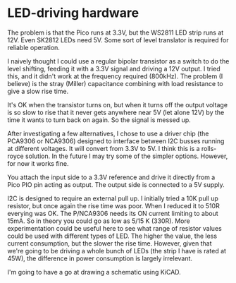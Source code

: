 # LED-driving hardware

The problem is that the Pico runs at 3.3V, but the WS2811 LED strip runs at 12V. Even SK2812 LEDs need 5V. Some sort of level translator is required for reliable operation.

I naively thought I could use a regular bipolar transistor as a switch to do the level shifting, feeding it with a 3.3V signal and driving a 12V output. I tried this, and it didn't work at the frequency required (800kHz). The problem (I believe) is the stray (Miller) capacitance combining with load resistance to give a slow rise time.

It's OK when the transistor turns on, but when it turns off the output voltage is so slow to rise that it never gets anywhere near 5V (let alone 12V) by the time it wants to turn back on again. So the signal is messed up.

After investigating a few alternatives, I chose to use a driver chip (the PCA9306 or NCA9306) designed to interface between I2C busses running at different voltages. It will convert from 3.3V to 5V. I think this is a rolls-royce solution. In the future I may try some of the simpler options. However, for now it works fine.

You attach the input side to a 3.3V reference and drive it directly from a Pico PIO pin acting as output. The output side is connected to a 5V supply.

I2C is designed to require an external pull up. I initially tried a 10K pull up resistor, but once again the rise time was poor. When I reduced it to 510R everying was OK. The P/NCA9306 needs its ON current limiting to about 15mA. So in theory you could go as low as 5/15 K (330R). More experimentation could be useful here to see what range of resistor values could be used with different types of LED. The higher the value, the less current consumption, but the slower the rise time. However, given that we're going to be driving a whole bunch of LEDs (the strip I have is rated at 45W), the difference in power consumption is largely irrelevant.

I'm going to have a go at drawing a schematic using KiCAD.
